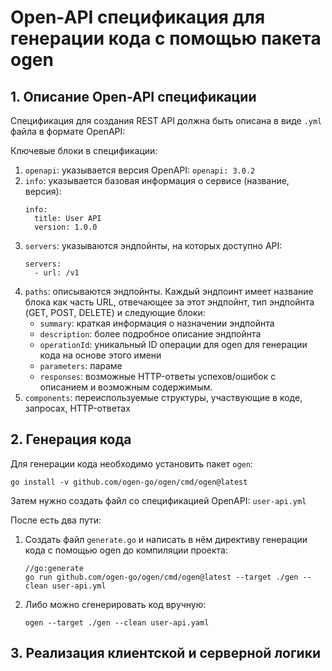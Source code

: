 # Open-API спецификация для генерации кода с помощью пакета ogen

## 1. Описание Open-API спецификации

Спецификация для создания REST API должна быть описана в виде `.yml` файла в формате OpenAPI:

Ключевые блоки в спецификации:
1. `openapi`: указывается версия OpenAPI: `openapi: 3.0.2`
2. `info`: указывается базовая информация о сервисе (название, версия):
    ```
    info:
      title: User API
      version: 1.0.0
    ```
3. `servers`: указываются эндпойнты, на которых доступно API:
    ```
    servers:
      - url: /v1
    ```
4. `paths`: описываются эндпойнты. Каждый эндпоинт имеет название блока как часть URL, отвечающее за этот эндпойнт, тип эндпойнта (GET, POST, DELETE) и следующие блоки:
    - `summary`: краткая информация о назначении эндпойнта
    - `description`: более подробное описание эндпойнта
    - `operationId`: уникальный ID операции для ogen для генерации кода на основе этого имени
    - `parameters`: параме
    - `responses`: возможные HTTP-ответы успехов/ошибок с описанием и возможным содержимым.
5. `components`: переиспользуемые структуры, участвующие в коде, запросах, HTTP-ответах


## 2. Генерация кода

Для генерации кода необходимо установить пакет `ogen`:
```
go install -v github.com/ogen-go/ogen/cmd/ogen@latest 
```
Затем нужно создать файл со спецификацией OpenAPI: `user-api.yml`

После есть два пути:
1. Создать файл `generate.go` и написать в нём директиву генерации кода с помощью ogen до компиляции проекта:
    ```
    //go:generate 
    go run github.com/ogen-go/ogen/cmd/ogen@latest --target ./gen --clean user-api.yml
    ```

2. Либо можно сгенерировать код вручную:
    ```
    ogen --target ./gen --clean user-api.yaml
    ```

## 3. Реализация клиентской и серверной логики

